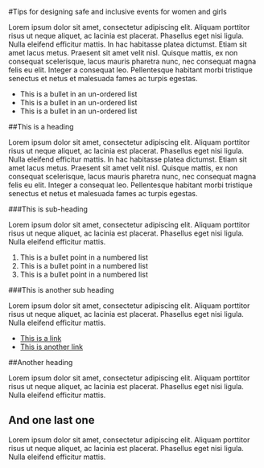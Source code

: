 #Tips for designing safe and inclusive events for women and girls

Lorem ipsum dolor sit amet, consectetur adipiscing elit. Aliquam porttitor risus ut neque aliquet, ac lacinia est placerat. Phasellus eget nisi ligula. Nulla eleifend efficitur mattis. In hac habitasse platea dictumst. Etiam sit amet lacus metus. Praesent sit amet velit nisl. Quisque mattis, ex non consequat scelerisque, lacus mauris pharetra nunc, nec consequat magna felis eu elit. Integer a consequat leo. Pellentesque habitant morbi tristique senectus et netus et malesuada fames ac turpis egestas.

* This is a bullet in an un-ordered list
* This is a bullet in an un-ordered list
* This is a bullet in an un-ordered list

##This is a heading

Lorem ipsum dolor sit amet, consectetur adipiscing elit. Aliquam porttitor risus ut neque aliquet, ac lacinia est placerat. Phasellus eget nisi ligula. Nulla eleifend efficitur mattis. In hac habitasse platea dictumst. Etiam sit amet lacus metus. Praesent sit amet velit nisl. Quisque mattis, ex non consequat scelerisque, lacus mauris pharetra nunc, nec consequat magna felis eu elit. Integer a consequat leo. Pellentesque habitant morbi tristique senectus et netus et malesuada fames ac turpis egestas.

###This is sub-heading

Lorem ipsum dolor sit amet, consectetur adipiscing elit. Aliquam porttitor risus ut neque aliquet, ac lacinia est placerat. Phasellus eget nisi ligula. Nulla eleifend efficitur mattis.

1. This is a bullet point in a numbered list
2. This is a bullet point in a numbered list
3. This is a bullet point in a numbered list

###This is another sub heading

Lorem ipsum dolor sit amet, consectetur adipiscing elit. Aliquam porttitor risus ut neque aliquet, ac lacinia est placerat. Phasellus eget nisi ligula. Nulla eleifend efficitur mattis.

* [This is a link](http://example.com)
* [This is another link](http://example.com)


##Another heading

Lorem ipsum dolor sit amet, consectetur adipiscing elit. Aliquam porttitor risus ut neque aliquet, ac lacinia est placerat. Phasellus eget nisi ligula. Nulla eleifend efficitur mattis.

## And one last one

Lorem ipsum dolor sit amet, consectetur adipiscing elit. Aliquam porttitor risus ut neque aliquet, ac lacinia est placerat. Phasellus eget nisi ligula. Nulla eleifend efficitur mattis.
